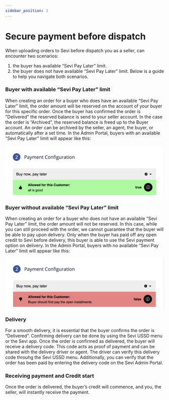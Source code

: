 ```yaml
---
sidebar_position: 1
---
```

# Secure payment before dispatch

When uploading orders to Sevi before dispatch you as a seller, can encounter two scenarios: 
1) the buyer has available “Sevi Pay Later” limit.
2) the buyer does not have available “Sevi Pay Later” limit.
Below is a guide to help you navigate both scenarios.

### **Buyer with available “Sevi Pay Later” limit**

When creating an order for a buyer who does have an available “Sevi Pay Later” limit, the order amount will be reserved on the account of your buyer for this specific order. Once the buyer has confirmed the order is "Delivered" the reserved balance is send to your seller account. In the case the order is “Archived”, the reserved balance is freed up to the Buyer account. An order can be archived by the seller, an agent, the buyer, or automatically after a set time. In the Admin Portal, buyers with an available “Sevi Pay Later” limit will appear like this:

![1726514715600](image/paid/1726514715600.png)

### Buyer without available “Sevi Pay Later” limit

When creating an order for a buyer who does not have an available “Sevi Pay Later” limit, the order amount will not be reserved. In this case, while you can still proceed with the order, we cannot guarantee that the buyer will be able to pay upon delivery. Only when the buyer has paid off any open credit to Sevi before delivery, this buyer is able to use the Sevi payment option on delivery. In the Admin Portal, buyers with no available “Sevi Pay Later” limit will appear like this:

![1726513943631](image/paid/1726513943631.png)


### **Delivery**

For a smooth delivery, it is essential that the buyer confirms the order is “Delivered”. Confirming delivery can be done by using the Sevi USSD menu or the Sevi app. Once the order is confirmed as delivered, the buyer will receive a delivery code. This code acts as proof of payment and can be shared with the delivery driver or agent. The driver can verify this delivery code throuhg the Sevi USSD menu. Additionally, you can verify that the order has been paid by entering the delivery code on the Sevi Admin Portal.

### **Receiving** payment and Credit start

Once the order is delivered, the buyer’s credit will commence, and you, the seller, will instantly receive the payment.
